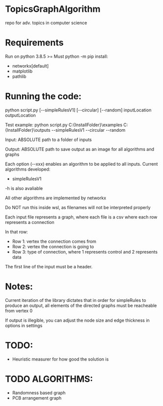 # TopicsGraphAlgorithm
repo for adv. topics in computer science

# Requirements
Run on python 3.8.5 >=
Must python -m pip install: 
 * networkx[default]
 * matplotlib
 * pathlib

# Running the code:
python script.py [--simpleRulesV1] [--circular] [--random] inputLocation outputLocation

Test example: python script.py C:\{InstallFolder}\examples C:\{InstallFolder}\outputs --simpleRulesV1 --circular --random

Input: ABSOLUTE path to a folder of inputs

Output: ABSOLUTE path to save output as an image for all algorithms and graphs

Each option (--xxx) enables an algorithm to be applied to all inputs.
Current algorithms developed:
 * simpleRulesV1

-h is also avaliable

All other algorithms are implemented by networkx

Do NOT run this inside wsl, as filenames will not be interpreted properly

Each input file represents a graph, where each file is a csv where each row represents a connection

In that row:
 * Row 1: vertex the connection comes from
 * Row 2: vertex the connection is going to
 * Row 3: type of connection, where 1 represents control and 2 represents data

The first line of the input must be a header.

# Notes:
Current iteration of the library dictates that in order for simpleRules to produce an output, all elements of the directed graphs must be reacheable from vertex 0

If output is illegible, you can adjust the node size and edge thickness in options in settings 
# TODO:
 * Heuristic measurer for how good the solution is
# TODO ALGORITHMS:
 * Randomness based graph
 * PCB arrangement graph


